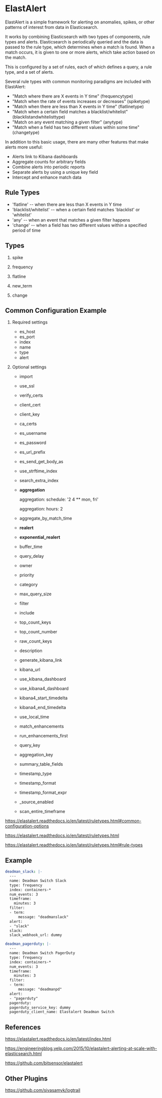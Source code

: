 # ElastAlert

ElastAlert is a simple framework for alerting on anomalies, spikes, or other patterns of interest from data in Elasticsearch.

It works by combining Elasticsearch with two types of components, rule types and alerts. Elasticsearch is periodically queried and the data is passed to the rule type, which determines when a match is found. When a match occurs, it is given to one or more alerts, which take action based on the match.

This is configured by a set of rules, each of which defines a query, a rule type, and a set of alerts.

Several rule types with common monitoring paradigms are included with ElastAlert:

- "Match where there are X events in Y time" (frequencytype)
- "Match when the rate of events increases or decreases" (spiketype)
- "Match when there are less than X events in Y time" (flatlinetype)
- "Match when a certain field matches a blacklist/whitelist" (blacklistandwhitelisttype)
- "Match on any event matching a given filter" (anytype)
- "Match when a field has two different values within some time" (changetype)

In addition to this basic usage, there are many other features that make alerts more useful:

- Alerts link to Kibana dashboards
- Aggregate counts for arbitrary fields
- Combine alerts into periodic reports
- Separate alerts by using a unique key field
- Intercept and enhance match data

## Rule Types

- 'flatline' -- when there are less than X events in Y time
- 'blacklist/whitelist' -- when a certain field matches 'blacklist' or 'whitelist'
- 'any' -- when an event that matches a given filter happens
- 'change' -- when a field has two different values within a specified period of time

## Types

1. spike

2. frequency

3. flatline

4. new_term

5. change

## Common Configuration Example

1. Required settings

   - es_host
   - es_port
   - index
   - name
   - type
   - alert

2. Optional settings

   - import
   - use_ssl
   - verify_certs
   - client_cert
   - client_key
   - ca_certs
   - es_username
   - es_password
   - es_url_prefix
   - es_send_get_body_as
   - use_strftime_index
   - search_extra_index
   - **aggregation**

      aggregation:
      schedule: '2 4 ** mon, fri'

      aggregation:
      hours: 2

   - aggregate_by_match_time
   - **realert**
   - **exponential_realert**
   - buffer_time
   - query_delay
   - owner
   - priority
   - category
   - max_query_size
   - filter
   - include
   - top_count_keys
   - top_count_number
   - raw_count_keys
   - description
   - generate_kibana_link
   - kibana_url
   - use_kibana_dashboard
   - use_kibana4_dashboard
   - kibana4_start_timedelta
   - kibana4_end_timedelta
   - use_local_time
   - match_enhancements
   - run_enhancements_first
   - query_key
   - aggregation_key
   - summary_table_fields
   - timestamp_type
   - timestamp_format
   - timestamp_format_expr
   - _source_enabled
   - scan_entire_timeframe

<https://elastalert.readthedocs.io/en/latest/ruletypes.html#common-configuration-options>

<https://elastalert.readthedocs.io/en/latest/ruletypes.html>

<https://elastalert.readthedocs.io/en/latest/ruletypes.html#rule-types>

## Example

```yaml
deadman_slack: |-
  ---
  name: Deadman Switch Slack
  type: frequency
  index: containers-*
  num_events: 3
  timeframe:
    minutes: 3
  filter:
  - term:
      message: "deadmanslack"
  alert:
  - "slack"
  slack:
  slack_webhook_url: dummy

deadman_pagerduty: |-
  ---
  name: Deadman Switch PagerDuty
  type: frequency
  index: containers-*
  num_events: 3
  timeframe:
    minutes: 3
  filter:
  - term:
      message: "deadmanpd"
  alert:
  - "pagerduty"
  pagerduty:
  pagerduty_service_key: dummy
  pagerduty_client_name: Elastalert Deadman Switch
```

## References

<https://elastalert.readthedocs.io/en/latest/index.html>

<https://engineeringblog.yelp.com/2015/10/elastalert-alerting-at-scale-with-elasticsearch.html>

<https://github.com/bitsensor/elastalert>

## Other Plugins

<https://github.com/sivasamyk/logtrail>
